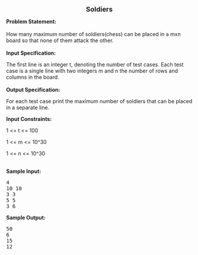 <p style="text-align: center;"><span style="font-size: large;"><strong>Soldiers </strong></span></p>
<p><strong>Problem Statement:</strong><br> <br> How many maximum number of soldiers(chess) can be placed in a mxn board so that none of them attack the other.<br> <br> <strong>Input Specification:</strong></p>
<p>The first line is an integer t, denoting the number of test cases. Each test case is a single line with two integers m and n the number of rows and columns in the board.<br> <br> <strong>Output Specification:</strong></p>
<p>For each test case print the maximum number of soldiers that can be placed in a separate line.<br></p>
<p><strong>Input Constraints:</strong></p>
<p>1 &lt;= t &lt;= 100</p>
<p>1 &lt;= m &lt;= 10^30</p>
<p>1 &lt;= n &lt;= 10^30</p>
<p><strong><br> Sample Input:</strong></p>
<pre>4
10 10
3 3
5 5
3 6</pre>

<p><strong>Sample Output:</strong></p>
<pre>50
6
15
12</pre>